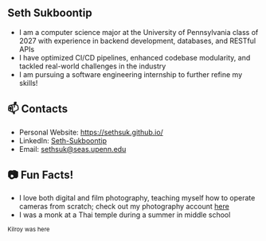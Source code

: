 ## Seth Sukboontip

- I am a computer science major at the University of Pennsylvania class of 2027 with experience in backend development, databases, and RESTful APIs
- I have optimized CI/CD pipelines, enhanced codebase modularity, and tackled real-world challenges in the industry
- I am pursuing a software engineering internship to further refine my skills!

## 📫 Contacts

- Personal Website: https://sethsuk.github.io/
- LinkedIn: [Seth-Sukboontip](https://www.linkedin.com/in/seth-sukboontip/)
- Email: sethsuk@seas.upenn.edu

## 📷 Fun Facts!

- I love both digital and film photography, teaching myself how to operate cameras from scratch; check out my photography account [here](https://www.instagram.com/kilroys_magical_world/)
- I was a monk at a Thai temple during a summer in middle school

<small>Kilroy was here</small>

<!--
**sethsuk/sethsuk** is a ✨ _special_ ✨ repository because its `README.md` (this file) appears on your GitHub profile.

Here are some ideas to get you started:

- 🔭 I’m currently working on ...
- 🌱 I’m currently learning ...
- 👯 I’m looking to collaborate on ...
- 🤔 I’m looking for help with ...
- 💬 Ask me about ...
- 📫 How to reach me: ...
- 😄 Pronouns: ...
- ⚡ Fun fact: ...
-->
